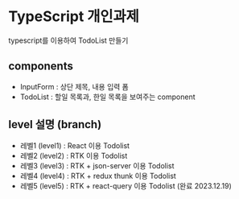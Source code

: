 # TypeScript 개인과제
typescript를 이용하여 TodoList 만들기

## components
- InputForm : 상단 제목, 내용 입력 폼
- TodoList : 할일 목록과, 한일 목록을 보여주는 component

## level 설명 (branch)
- 레벨1 (level1) : React 이용 Todolist
- 레벨2 (level2) : RTK 이용 Todolist
- 레벨3 (level3) : RTK + json-server 이용 Todolist
- 레벨4 (level4) : RTK + redux thunk 이용 Todolist
- 레벨5 (level5) : RTK + react-query 이용 Todolist (완료 2023.12.19)
